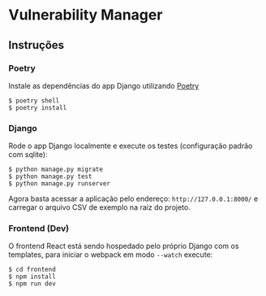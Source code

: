 # Vulnerability Manager

## Instruções

### Poetry
Instale as dependências do app Django utilizando [Poetry](https://python-poetry.org/)
```shell
$ poetry shell
$ poetry install
```

### Django
Rode o app Django localmente e execute os testes (configuração padrão com sqlite):
```shell
$ python manage.py migrate
$ python manage.py test
$ python manage.py runserver
```
Agora basta acessar a aplicação pelo endereço: `http://127.0.0.1:8000/` e carregar o arquivo CSV de exemplo na raiz do projeto.



### Frontend (Dev)
O frontend React está sendo hospedado pelo próprio Django com os templates, para iniciar o webpack em modo `--watch` execute:
```shell
$ cd frontend
$ npm install
$ npm run dev
```




